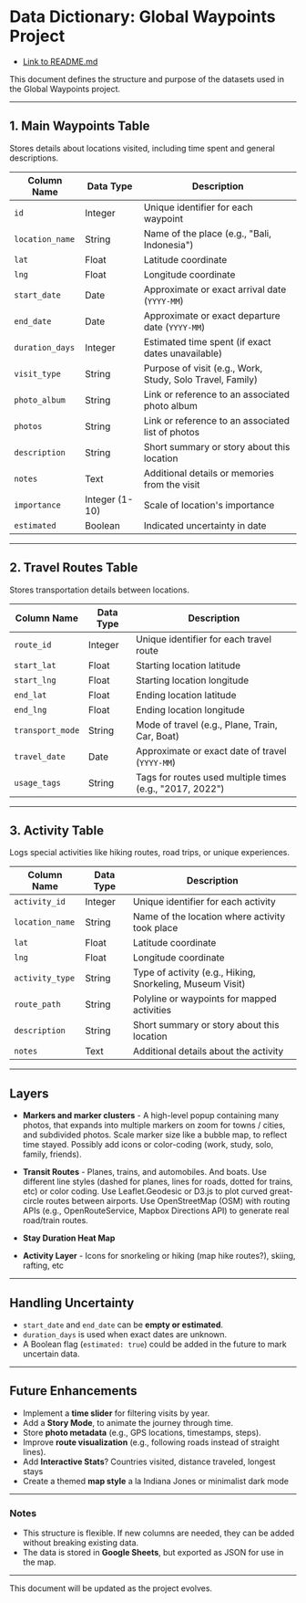 # Data Dictionary: Global Waypoints Project

- [Link to README.md](README.md)

This document defines the structure and purpose of the datasets used in the Global Waypoints project.

---

## **1. Main Waypoints Table**
Stores details about locations visited, including time spent and general descriptions.

| Column Name       | Data Type | Description |
|------------------|----------|-------------|
| `id`            | Integer  | Unique identifier for each waypoint |
| `location_name` | String   | Name of the place (e.g., "Bali, Indonesia") |
| `lat`           | Float    | Latitude coordinate |
| `lng`           | Float    | Longitude coordinate |
| `start_date`    | Date     | Approximate or exact arrival date (`YYYY-MM`) |
| `end_date`      | Date     | Approximate or exact departure date (`YYYY-MM`) |
| `duration_days` | Integer  | Estimated time spent (if exact dates unavailable) |
| `visit_type`    | String   | Purpose of visit (e.g., Work, Study, Solo Travel, Family) |
| `photo_album`  | String   | Link or reference to an associated photo album |
| `photos` | String | Link or reference to an associated list of photos |
| `description` | String | Short summary or story about this location |
| `notes`         | Text     | Additional details or memories from the visit |
| `importance` | Integer (1-10) | Scale of location's importance |
| `estimated` | Boolean | Indicated uncertainty in date |

---

## **2. Travel Routes Table**
Stores transportation details between locations.

| Column Name     | Data Type | Description |
|----------------|----------|-------------|
| `route_id`     | Integer  | Unique identifier for each travel route |
| `start_lat`    | Float    | Starting location latitude |
| `start_lng`    | Float    | Starting location longitude |
| `end_lat`      | Float    | Ending location latitude |
| `end_lng`      | Float    | Ending location longitude |
| `transport_mode` | String | Mode of travel (e.g., Plane, Train, Car, Boat) |
| `travel_date`  | Date     | Approximate or exact date of travel (`YYYY-MM`) |
| `usage_tags`   | String   | Tags for routes used multiple times (e.g., "2017, 2022") |

---

## **3. Activity Table**
Logs special activities like hiking routes, road trips, or unique experiences.

| Column Name     | Data Type | Description |
|----------------|----------|-------------|
| `activity_id`  | Integer  | Unique identifier for each activity |
| `location_name`| String   | Name of the location where activity took place |
| `lat`         | Float    | Latitude coordinate |
| `lng`         | Float    | Longitude coordinate |
| `activity_type` | String | Type of activity (e.g., Hiking, Snorkeling, Museum Visit) |
| `route_path`   | String  | Polyline or waypoints for mapped activities |
| `description` | String | Short summary or story about this location |
| `notes`        | Text    | Additional details about the activity |

---

<!-- ## **4. Marker Clustering Data**
Helps optimize the map by grouping markers into clusters based on zoom levels.

| Column Name    | Data Type | Description |
|---------------|----------|-------------|
| `cluster_id`  | Integer  | Unique identifier for each cluster |
| `center_lat`  | Float    | Latitude of the cluster center |
| `center_lng`  | Float    | Longitude of the cluster center |
| `waypoint_ids` | String  | List of waypoint `id`s in this cluster | -->

## Layers

- **Markers and marker clusters** - A high-level popup containing many photos, that expands into multiple markers on zoom for towns / cities, and subdivided photos. Scale marker size like a bubble map, to reflect time stayed. Possibly add icons or color-coding (work, study, solo, family, friends).

- **Transit Routes** - Planes, trains, and automobiles. And boats. Use different line styles (dashed for planes, lines for roads, dotted for trains, etc) or color coding. Use Leaflet.Geodesic or D3.js to plot curved great-circle routes between airports. Use OpenStreetMap (OSM) with routing APIs (e.g., OpenRouteService, Mapbox Directions API) to generate real road/train routes.

- **Stay Duration Heat Map**

- **Activity Layer** - Icons for snorkeling or hiking (map hike routes?), skiing, rafting, etc

---

## **Handling Uncertainty**
- `start_date` and `end_date` can be **empty or estimated**.  
- `duration_days` is used when exact dates are unknown.  
- A Boolean flag (`estimated: true`) could be added in the future to mark uncertain data.  

---

## **Future Enhancements**
- Implement a **time slider** for filtering visits by year.  
- Add a **Story Mode**, to animate the journey through time.  
- Store **photo metadata** (e.g., GPS locations, timestamps, steps).  
- Improve **route visualization** (e.g., following roads instead of straight lines).  
- Add **Interactive Stats**? Countries visited, distance traveled, longest stays
- Create a themed **map style** a la Indiana Jones or minimalist dark mode

---

### **Notes**
- This structure is flexible. If new columns are needed, they can be added without breaking existing data.
- The data is stored in **Google Sheets**, but exported as JSON for use in the map.

---

This document will be updated as the project evolves.
